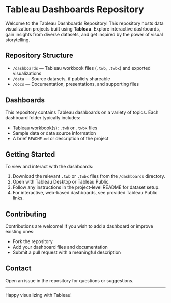 # Tableau Dashboards Repository

Welcome to the Tableau Dashboards Repository! This repository hosts data visualization projects built using **Tableau**. Explore interactive dashboards, gain insights from diverse datasets, and get inspired by the power of visual storytelling.

## Repository Structure

- `/dashboards` — Tableau workbook files (`.twb`, `.twbx`) and exported visualizations
- `/data` — Source datasets, if publicly shareable
- `/docs` — Documentation, presentations, and supporting files

## Dashboards

This repository contains Tableau dashboards on a variety of topics. Each dashboard folder typically includes:
- Tableau workbook(s): `.twb` or `.twbx` files
- Sample data or data source information
- A brief `README.md` or description of the project

## Getting Started

To view and interact with the dashboards:
1. Download the relevant `.twb` or `.twbx` files from the `/dashboards` directory.
2. Open with Tableau Desktop or Tableau Public.
3. Follow any instructions in the project-level README for dataset setup.
4. For interactive, web-based dashboards, see provided Tableau Public links.

## Contributing

Contributions are welcome! If you wish to add a dashboard or improve existing ones:
- Fork the repository
- Add your dashboard files and documentation
- Submit a pull request with a meaningful description

## Contact

Open an issue in the repository for questions or suggestions.

---

Happy visualizing with Tableau!
